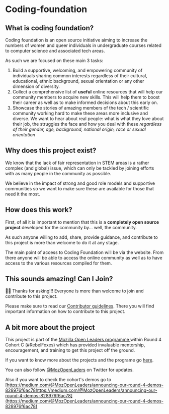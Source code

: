 # Coding-foundation

## What is coding foundation?
Coding foundation is an open source initiative aiming to increase the numbers of women and queer individuals in undergraduate courses related to computer science and associated tech areas.

As such we are focused on these main 3 tasks:
1. Build a supportive, welcoming, and empowering community of individuals sharing common interests regardless of their cultural, educational, ethnic background, sexual orientation or any other dimension of diversity.
2. Collect a comprehensive list of **useful** online resources that will help our community members to acquire new skills. This will help them to boost their career as well as to make informed decisions about this early on.
3. Showcase the stories of amazing members of the tech / scientific community working hard to make these areas more inclusive and diverse. We want to hear about real people: what is what they love about their job, the struggles the face and how you deal with these *regardless of their gender, age, background, national origin, race  or sexual orientation*

## Why does this project exist?

We know that the lack of fair representation in STEM areas is a rather complex (and global) issue, which can only be tackled by joining efforts with as many people in the community as possible.

We believe in the impact of strong and good role models and supportive communities so we want to make sure these are available for those that need it the most.

## How does this work?

First, of all it is important to mention that this is a **completely open source project** developed for the community by... well, the community.

As such anyone willing to add, share, provide guidance, and contribute to this project is more than welcome to do it at any stage.

The main point of access to Coding Foundation will be via the website. From there anyone will be able to access the online community as well as to have access to the various resources compiled for them.


## This sounds amazing! Can I Join?

🎉🎉  Thanks for asking!!! Everyone is more than welcome to join and contribute to this project.

Please make sure to read our [Contributor guidelines](./CONTRIBUTING.md).  There you will find important information on how to contribute to this project.


## A bit more about the project
This project is part of the [Mozilla Open Leaders programme ](https://mozilla.github.io/leadership-training/) within Round 4 Cohort C (#RebelFoxes) which has provided invaluable mentorship, encouragement, and training to get this project off the ground.

If you want to know more about the projects and the programe go [here](https://mozilla.github.io/leadership-training/round-4/projects/).

You can also follow [@MozOpenLaders](https://twitter.com/MozOpenLeaders) on Twitter for updates.

Also if you want to check the cohort's demos go to [https://medium.com/@MozOpenLeaders/announcing-our-round-4-demos-828976f6ac78https://medium.com/@MozOpenLeaders/announcing-our-round-4-demos-828976f6ac78](https://medium.com/@MozOpenLeaders/announcing-our-round-4-demos-828976f6ac78)
